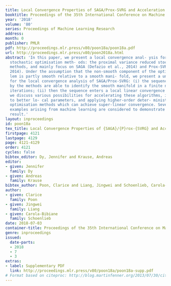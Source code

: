 ```yaml
---
title: Local Convergence Properties of SAGA/Prox-SVRG and Acceleration
booktitle: Proceedings of the 35th International Conference on Machine Learning
year: '2018'
volume: '80'
series: Proceedings of Machine Learning Research
address: 
month: 0
publisher: PMLR
pdf: http://proceedings.mlr.press/v80/poon18a/poon18a.pdf
url: http://proceedings.mlr.press/v80/poon2018a.html
abstract: 'In this paper, we present a local convergence anal- ysis for a class of
  stochastic optimisation meth- ods: the proximal variance reduced stochastic gradient
  methods, and mainly focus on SAGA (Defazio et al., 2014) and Prox-SVRG (Xiao & Zhang,
  2014). Under the assumption that the non-smooth component of the optimisation prob-
  lem is partly smooth relative to a smooth mani- fold, we present a unified framework
  for the local convergence analysis of SAGA/Prox-SVRG: (i) the sequences generated
  by the methods are able to identify the smooth manifold in a finite num- ber of
  iterations; (ii) then the sequence enters a local linear convergence regime. Furthermore,
  we discuss various possibilities for accelerating these algorithms, including adapting
  to better lo- cal parameters, and applying higher-order deter- ministic/stochastic
  optimisation methods which can achieve super-linear convergence. Several concrete
  examples arising from machine learning are considered to demonstrate the obtained
  result.'
layout: inproceedings
id: poon18a
tex_title: Local Convergence Properties of {SAGA}/{P}rox-{SVRG} and Acceleration
firstpage: 4121
lastpage: 4129
page: 4121-4129
order: 4121
cycles: false
bibtex_editor: Dy, Jennifer and Krause, Andreas
editor:
- given: Jennifer
  family: Dy
- given: Andreas
  family: Krause
bibtex_author: Poon, Clarice and Liang, Jingwei and Schoenlieb, Carola-Bibiane
author:
- given: Clarice
  family: Poon
- given: Jingwei
  family: Liang
- given: Carola-Bibiane
  family: Schoenlieb
date: 2018-07-03
container-title: Proceedings of the 35th International Conference on Machine Learning
genre: inproceedings
issued:
  date-parts:
  - 2018
  - 7
  - 3
extras:
- label: Supplementary PDF
  link: http://proceedings.mlr.press/v80/poon18a/poon18a-supp.pdf
# Format based on citeproc: http://blog.martinfenner.org/2013/07/30/citeproc-yaml-for-bibliographies/
---
```


